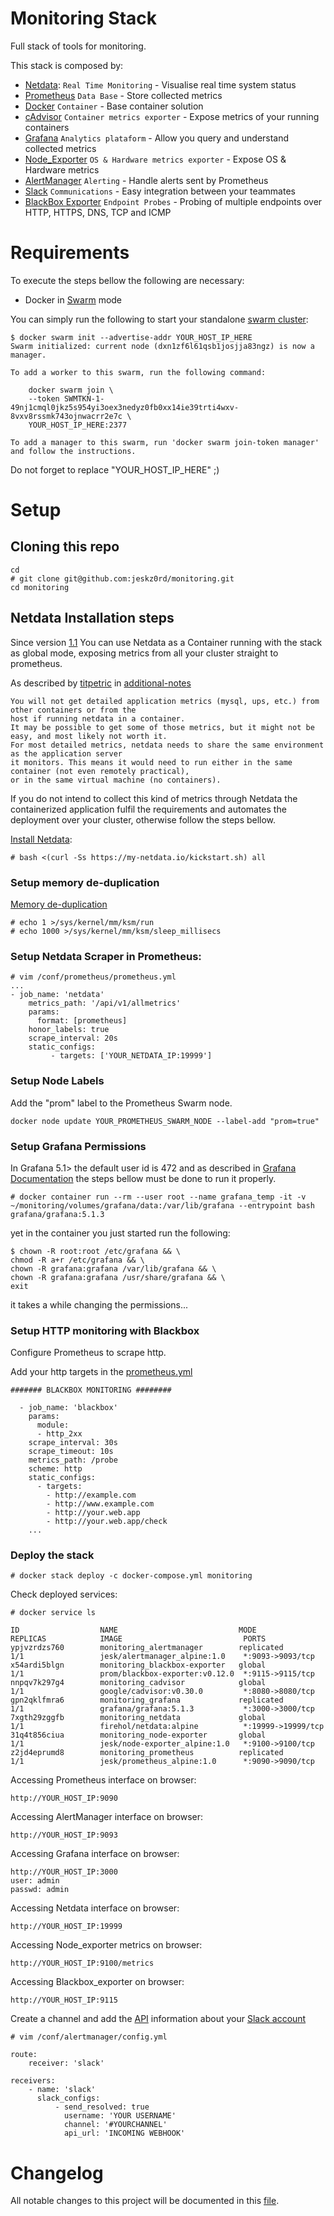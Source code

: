 # Monitoring Stack
Full stack of tools for monitoring.

This stack is composed by:

- [Netdata](https://github.com/firehol/netdata):
`Real Time Monitoring` - Visualise real time system status
- [Prometheus](https://prometheus.io/)
`Data Base` - Store collected metrics
- [Docker](https://www.docker.com/)
`Container` - Base container solution
- [cAdvisor](https://github.com/google/cadvisor)
`Container metrics exporter` - Expose metrics of your running containers
- [Grafana](https://grafana.com/)
`Analytics plataform` - Allow you query and understand collected metrics
- [Node_Exporter](https://github.com/prometheus/node_exporter)
`OS & Hardware metrics exporter` - Expose OS & Hardware metrics
- [AlertManager](https://github.com/prometheus/alertmanager)
`Alerting` - Handle alerts sent by Prometheus
- [Slack](https://slack.com/)
`Communications` - Easy integration between your teammates
- [BlackBox Exporter](https://github.com/prometheus/blackbox_exporter)
`Endpoint Probes` - Probing of multiple endpoints over HTTP, HTTPS, DNS, TCP and ICMP

# Requirements

To execute the steps bellow the following are necessary: 

 - Docker in [Swarm](https://docs.docker.com/engine/swarm/) mode

You can simply run the following to start your standalone [swarm cluster](https://docs.docker.com/engine/swarm/swarm-tutorial/create-swarm/):

```
$ docker swarm init --advertise-addr YOUR_HOST_IP_HERE
Swarm initialized: current node (dxn1zf6l61qsb1josjja83ngz) is now a manager.

To add a worker to this swarm, run the following command:

    docker swarm join \
    --token SWMTKN-1-49nj1cmql0jkz5s954yi3oex3nedyz0fb0xx14ie39trti4wxv-8vxv8rssmk743ojnwacrr2e7c \
    YOUR_HOST_IP_HERE:2377

To add a manager to this swarm, run 'docker swarm join-token manager' and follow the instructions.
```
Do not forget to replace "YOUR_HOST_IP_HERE" ;)

# Setup

## Cloning this repo
 
```
cd
# git clone git@github.com:jeskz0rd/monitoring.git
cd monitoring
```

##  Netdata Installation steps

Since version [1.1](https://github.com/Jeskz0rd/monitoring/blob/master/CHANGELOG.md#11---06-07-2018) You can use Netdata as a Container running with the stack as global mode, exposing metrics from all your cluster straight to prometheus.

As described by [titpetric](https://github.com/titpetric) in [additional-notes](https://github.com/titpetric/netdata#additional-notes)

```
You will not get detailed application metrics (mysql, ups, etc.) from other containers or from the 
host if running netdata in a container.
It may be possible to get some of those metrics, but it might not be easy, and most likely not worth it.
For most detailed metrics, netdata needs to share the same environment as the application server
it monitors. This means it would need to run either in the same container (not even remotely practical),
or in the same virtual machine (no containers).
```
If you do not intend to collect this kind of metrics through Netdata the containerized application fulfil the requirements and automates the deployment over your cluster, otherwise follow the steps bellow.

[Install Netdata](https://github.com/firehol/netdata/#installation):
```
# bash <(curl -Ss https://my-netdata.io/kickstart.sh) all
```

### Setup memory de-duplication

[Memory de-duplication](https://github.com/firehol/netdata/wiki/Memory-Deduplication---Kernel-Same-Page-Merging---KSM)

```
# echo 1 >/sys/kernel/mm/ksm/run
# echo 1000 >/sys/kernel/mm/ksm/sleep_millisecs
```

### Setup Netdata Scraper in Prometheus:

```
# vim /conf/prometheus/prometheus.yml
...
- job_name: 'netdata'
    metrics_path: '/api/v1/allmetrics'
    params:
      format: [prometheus]
    honor_labels: true
    scrape_interval: 20s
    static_configs:
         - targets: ['YOUR_NETDATA_IP:19999']
```

### Setup Node Labels

Add the "prom" label to the Prometheus Swarm node.

```
docker node update YOUR_PROMETHEUS_SWARM_NODE --label-add "prom=true"
```

### Setup Grafana Permissions

In Grafana 5.1> the default user id is 472 and as described in [Grafana Documentation](http://docs.grafana.org/installation/docker/) the steps bellow must be done to run it properly. 


```
# docker container run --rm --user root --name grafana_temp -it -v ~/monitoring/volumes/grafana/data:/var/lib/grafana --entrypoint bash grafana/grafana:5.1.3
```

yet in the container you just started run the following:

```
$ chown -R root:root /etc/grafana && \
chmod -R a+r /etc/grafana && \
chown -R grafana:grafana /var/lib/grafana && \
chown -R grafana:grafana /usr/share/grafana && \
exit
``` 

it takes a while changing the permissions...

### Setup HTTP monitoring with Blackbox

Configure Prometheus to scrape http.

Add your http targets in the [prometheus.yml](conf/prometheus/prometheus.yml)

```
####### BLACKBOX MONITORING ########

  - job_name: 'blackbox'
    params:
      module:
      - http_2xx
    scrape_interval: 30s
    scrape_timeout: 10s
    metrics_path: /probe
    scheme: http
    static_configs:
      - targets:
        - http://example.com
        - http://www.example.com
        - http://your.web.app
        - http://your.web.app/check
    ...
```

### Deploy the stack

```
# docker stack deploy -c docker-compose.yml monitoring
```

Check deployed services:
```
# docker service ls

ID                  NAME                           MODE                REPLICAS            IMAGE                           PORTS
ypjvzrdzs760        monitoring_alertmanager        replicated          1/1                 jesk/alertmanager_alpine:1.0    *:9093->9093/tcp
x54ardi5blgn        monitoring_blackbox-exporter   global              1/1                 prom/blackbox-exporter:v0.12.0  *:9115->9115/tcp
nnpqv7k297g4        monitoring_cadvisor            global              1/1                 google/cadvisor:v0.30.0         *:8080->8080/tcp
gpn2qklfmra6        monitoring_grafana             replicated          1/1                 grafana/grafana:5.1.3           *:3000->3000/tcp
7xgth29zggfb        monitoring_netdata             global              1/1                 firehol/netdata:alpine          *:19999->19999/tcp
31q4t856ciua        monitoring_node-exporter       global              1/1                 jesk/node-exporter_alpine:1.0   *:9100->9100/tcp
z2jd4eprumd8        monitoring_prometheus          replicated          1/1                 jesk/prometheus_alpine:1.0      *:9090->9090/tcp
```

Accessing Prometheus interface on browser:
```
http://YOUR_HOST_IP:9090
```

Accessing AlertManager interface on browser:
```
http://YOUR_HOST_IP:9093
```

Accessing Grafana interface on browser:
```
http://YOUR_HOST_IP:3000
user: admin
passwd: admin
```

Accessing Netdata interface on browser:
```
http://YOUR_HOST_IP:19999
```

Accessing Node_exporter metrics on browser:
```
http://YOUR_HOST_IP:9100/metrics
```

Accessing Blackbox_exporter on browser:
```
http://YOUR_HOST_IP:9115
```


Create a channel and add the [API](https://get.slack.help/hc/en-us/articles/215770388-Create-and-regenerate-API-tokens) information about your [Slack account](https://api.slack.com/tokens)

```
# vim /conf/alertmanager/config.yml

route:
    receiver: 'slack'

receivers:
    - name: 'slack'
      slack_configs:
          - send_resolved: true
            username: 'YOUR USERNAME'
            channel: '#YOURCHANNEL'
            api_url: 'INCOMING WEBHOOK'
``` 

# Changelog
All notable changes to this project will be documented in this [file](./CHANGELOG.md).
